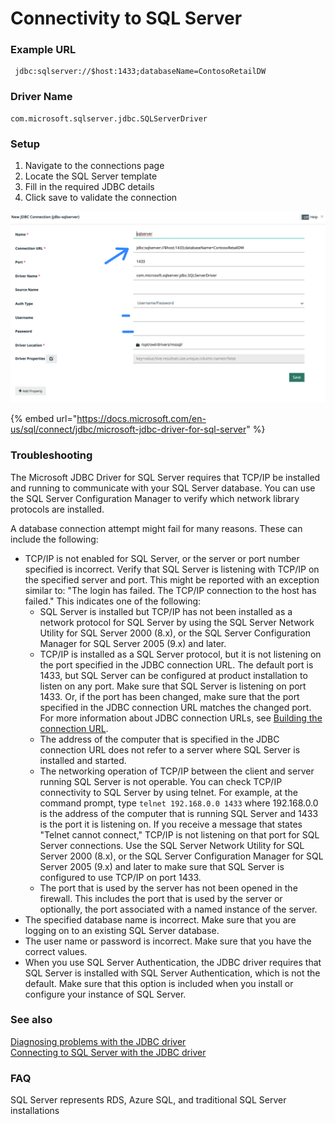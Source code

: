 # Connectivity to SQL Server

### Example URL

```
 jdbc:sqlserver://$host:1433;databaseName=ContosoRetailDW
```

### Driver Name

```
com.microsoft.sqlserver.jdbc.SQLServerDriver
```

### Setup

1. Navigate to the connections page
2. Locate the SQL Server template
3. Fill in the required JDBC details
4. Click save to validate the connection

![](<../.gitbook/assets/image (50).png>)

{% embed url="https://docs.microsoft.com/en-us/sql/connect/jdbc/microsoft-jdbc-driver-for-sql-server" %}

### Troubleshooting

The Microsoft JDBC Driver for SQL Server requires that TCP/IP be installed and running to communicate with your SQL Server database. You can use the SQL Server Configuration Manager to verify which network library protocols are installed.

A database connection attempt might fail for many reasons. These can include the following:

* TCP/IP is not enabled for SQL Server, or the server or port number specified is incorrect. Verify that SQL Server is listening with TCP/IP on the specified server and port. This might be reported with an exception similar to: "The login has failed. The TCP/IP connection to the host has failed." This indicates one of the following:
  * SQL Server is installed but TCP/IP has not been installed as a network protocol for SQL Server by using the SQL Server Network Utility for SQL Server 2000 (8.x), or the SQL Server Configuration Manager for SQL Server 2005 (9.x) and later.
  * TCP/IP is installed as a SQL Server protocol, but it is not listening on the port specified in the JDBC connection URL. The default port is 1433, but SQL Server can be configured at product installation to listen on any port. Make sure that SQL Server is listening on port 1433. Or, if the port has been changed, make sure that the port specified in the JDBC connection URL matches the changed port. For more information about JDBC connection URLs, see [Building the connection URL](https://docs.microsoft.com/en-us/sql/connect/jdbc/building-the-connection-url?view=sql-server-ver15).
  * The address of the computer that is specified in the JDBC connection URL does not refer to a server where SQL Server is installed and started.
  * The networking operation of TCP/IP between the client and server running SQL Server is not operable. You can check TCP/IP connectivity to SQL Server by using telnet. For example, at the command prompt, type `telnet 192.168.0.0 1433` where 192.168.0.0 is the address of the computer that is running SQL Server and 1433 is the port it is listening on. If you receive a message that states "Telnet cannot connect," TCP/IP is not listening on that port for SQL Server connections. Use the SQL Server Network Utility for SQL Server 2000 (8.x), or the SQL Server Configuration Manager for SQL Server 2005 (9.x) and later to make sure that SQL Server is configured to use TCP/IP on port 1433.
  * The port that is used by the server has not been opened in the firewall. This includes the port that is used by the server or optionally, the port associated with a named instance of the server.
* The specified database name is incorrect. Make sure that you are logging on to an existing SQL Server database.
* The user name or password is incorrect. Make sure that you have the correct values.
* When you use SQL Server Authentication, the JDBC driver requires that SQL Server is installed with SQL Server Authentication, which is not the default. Make sure that this option is included when you install or configure your instance of SQL Server.

### See also <a href="see-also" id="see-also"></a>

[Diagnosing problems with the JDBC driver](https://docs.microsoft.com/en-us/sql/connect/jdbc/diagnosing-problems-with-the-jdbc-driver?view=sql-server-ver15)\
[Connecting to SQL Server with the JDBC driver](https://docs.microsoft.com/en-us/sql/connect/jdbc/connecting-to-sql-server-with-the-jdbc-driver?view=sql-server-ver15)

### FAQ

SQL Server represents RDS, Azure SQL, and traditional SQL Server installations
